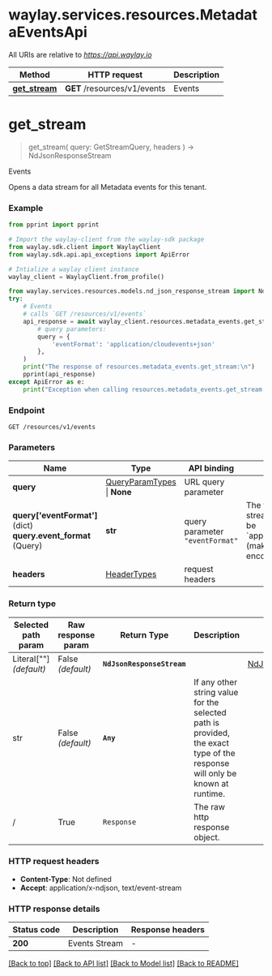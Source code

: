 # waylay.services.resources.MetadataEventsApi

All URIs are relative to *https://api.waylay.io*

Method | HTTP request | Description
------------- | ------------- | -------------
[**get_stream**](MetadataEventsApi.md#get_stream) | **GET** /resources/v1/events | Events

# **get_stream**
> get_stream(
> query: GetStreamQuery,
> headers
> ) -> NdJsonResponseStream

Events

Opens a data stream for all Metadata events for this tenant.

### Example

```python
from pprint import pprint

# Import the waylay-client from the waylay-sdk package
from waylay.sdk.client import WaylayClient
from waylay.sdk.api.api_exceptions import ApiError

# Intialize a waylay client instance
waylay_client = WaylayClient.from_profile()

from waylay.services.resources.models.nd_json_response_stream import NdJsonResponseStream
try:
    # Events
    # calls `GET /resources/v1/events`
    api_response = await waylay_client.resources.metadata_events.get_stream(
        # query parameters:
        query = {
            'eventFormat': 'application/cloudevents+json'
        },
    )
    print("The response of resources.metadata_events.get_stream:\n")
    pprint(api_response)
except ApiError as e:
    print("Exception when calling resources.metadata_events.get_stream: %s\n" % e)
```

### Endpoint
```
GET /resources/v1/events
```
### Parameters

Name     | Type  | API binding   | Description   | Notes
-------- | ----- | ------------- | ------------- | -------------
**query** | [QueryParamTypes](Operation.md#req_arg_query) \| **None** | URL query parameter |  | 
**query['eventFormat']** (dict) <br> **query.event_format** (Query) | **str** | query parameter `"eventFormat"` | The format of events in the stream.   If specified this must be &#x60;application/cloudevents+json&#x60; (make sure to correctly URL encode the &#x60;+&#x60; as &#x60;%2B&#x60;) | [optional] 
**headers** | [HeaderTypes](Operation.md#req_headers) | request headers |  | 

### Return type

Selected path param | Raw response param | Return Type  | Description | Links
------------------- | ------------------ | ------------ | ----------- | -----
Literal[""] _(default)_  | False _(default)_ | **`NdJsonResponseStream`** |  | [NdJsonResponseStream](NdJsonResponseStream.md)
str | False _(default)_ | **`Any`** | If any other string value for the selected path is provided, the exact type of the response will only be known at runtime. | 
/ | True | `Response` | The raw http response object.

### HTTP request headers

 - **Content-Type**: Not defined
 - **Accept**: application/x-ndjson, text/event-stream

### HTTP response details

| Status code | Description | Response headers |
|-------------|-------------|------------------|
**200** | Events Stream |  -  |

[[Back to top]](#) [[Back to API list]](../README.md#documentation-for-api-endpoints) [[Back to Model list]](../README.md#documentation-for-models) [[Back to README]](../README.md)

